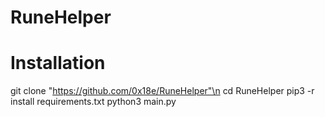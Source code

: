 # RuneHelper



# Installation
git clone "https://github.com/0x18e/RuneHelper"\n
cd RuneHelper
pip3 -r install requirements.txt
python3 main.py
